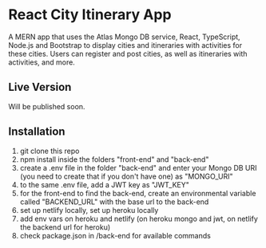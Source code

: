 # React City Itinerary App

A MERN app that uses the Atlas Mongo DB service, React, TypeScript, Node.js and Bootstrap to display cities and itineraries with activities for these cities. Users can register and post cities, as well as itineraries with activities, and more.

## Live Version

Will be published soon.

## Installation

1. git clone this repo
2. npm install inside the folders "front-end" and "back-end"
3. create a .env file in the folder "back-end" and enter your Mongo DB URI (you need to create that if you don't have one) as "MONGO_URI"
4. to the same .env file, add a JWT key as "JWT_KEY"
5. for the front-end to find the back-end, create an environmental variable called "BACKEND_URL" with the base url to the back-end
6. set up netlify locally, set up heroku locally
7. add env vars on heroku and netlify (on heroku mongo and jwt, on netlify the backend url for heroku)
8. check package.json in /back-end for available commands

